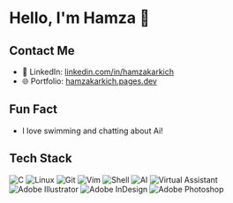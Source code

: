 # Hello, I'm Hamza 👋


## Contact Me
- 💼 LinkedIn: [linkedin.com/in/hamzakarkich](https://www.linkedin.com/in/hamzakarkich)
- 🌐 Portfolio: [hamzakarkich.pages.dev](https://hamzakarkich.pages.dev)

## Fun Fact
- I love swimming and chatting about Ai!

## Tech Stack
![C](https://img.shields.io/badge/C-00599C?style=for-the-badge&logo=c&logoColor=white)
![Linux](https://img.shields.io/badge/Linux-FCC624?style=for-the-badge&logo=linux&logoColor=black)
![Git](https://img.shields.io/badge/Git-F05032?style=for-the-badge&logo=git&logoColor=white)
![Vim](https://img.shields.io/badge/Vim-019733?style=for-the-badge&logo=vim&logoColor=white)
![Shell](https://img.shields.io/badge/Shell_Script-5391FE?style=for-the-badge&logo=gnu-bash&logoColor=white)
![AI](https://img.shields.io/badge/Artificial_Intelligence-00A859?style=for-the-badge&logo=ai&logoColor=white)
![Virtual Assistant](https://img.shields.io/badge/Virtual_Assistant-FF9900?style=for-the-badge&logo=virtual-assistant&logoColor=white)
![Adobe Illustrator](https://img.shields.io/badge/Adobe%20Illustrator-FF9A00?style=for-the-badge&logo=adobe-illustrator&logoColor=white)
![Adobe InDesign](https://img.shields.io/badge/Adobe%20InDesign-EE3D8F?style=for-the-badge&logo=adobe-indesign&logoColor=white)
![Adobe Photoshop](https://img.shields.io/badge/Adobe%20Photoshop-31A8FF?style=for-the-badge&logo=adobe-photoshop&logoColor=white)
